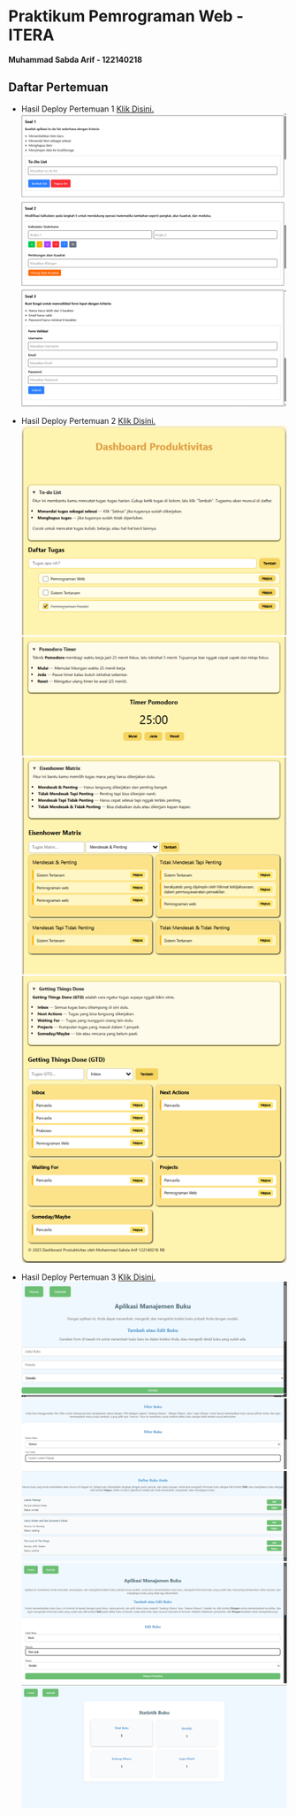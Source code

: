 # Praktikum Pemrograman Web - ITERA  
**Muhammad Sabda Arif - 122140218**

## Daftar Pertemuan

- Hasil Deploy Pertemuan 1 [Klik Disini.](https://pemrograman-web-itera-122140218-pertemuan1.vercel.app)  
  ![Screenshot Soal 1](./MuhammadSabdaArif_122140218_Pertemuan1/images/pertemuan1_soal1.png)  
  ![Screenshot Soal 2](./MuhammadSabdaArif_122140218_Pertemuan1/images/pertemuan1_soal2.png)  
  ![Screenshot Soal 3](./MuhammadSabdaArif_122140218_Pertemuan1/images/pertemuan1_soal3.png)

- Hasil Deploy Pertemuan 2 [Klik Disini.](https://pemrograman-web-itera-122140218-pertemuan2.vercel.app)  
  ![Screenshot To-doList](./MuhammadSabdaArif_122140218_Pertemuan2/images/pertemuan2_To-doList.png)
  ![Screenshot Pomodoro](./MuhammadSabdaArif_122140218_Pertemuan2/images/pertemuan2_Pomodoro.png)
  ![Screenshot Heisenhower Matrix](./MuhammadSabdaArif_122140218_Pertemuan2/images/pertemuan2_HeisenhowerMatrix.png)
  ![Screenshot Getting Things Done](./MuhammadSabdaArif_122140218_Pertemuan2/images/pertemuan2_GettingThingsDone.png)

- Hasil Deploy Pertemuan 3 [Klik Disini.](https://pemrograman-web-itera-122140218-pertemuan3.vercel.app)
  ![Screenshot Tambah Buku](./muhammad-sabda-arif_122140218_pertemuan3/images/TambahBuku.png)
  ![Screenshot Filter Buku](./muhammad-sabda-arif_122140218_pertemuan3/images/FilterBuku.png)
  ![Screenshot Daftar Buku](./muhammad-sabda-arif_122140218_pertemuan3/images/DaftarBuku.png)
  ![Screenshot Edit Buku](./muhammad-sabda-arif_122140218_pertemuan3/images/EditBuku.png)
  ![Screenshot Statistik Buku](./muhammad-sabda-arif_122140218_pertemuan3/images/StatistikBuku.png)  
